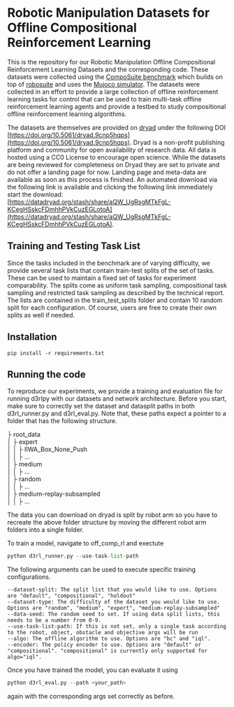 # Robotic Manipulation Datasets for Offline Compositional Reinforcement Learning

This is the repository for our Robotic Manipulation Offline Compositional Reinforcement Learning Datasets and the corresponding code.
These datasets were collected using the [CompoSuite benchmark](https://github.com/Lifelong-ML/CompoSuite) which builds on top of [robosuite](https://github.com/ARISE-Initiative/robosuite) and uses the [Mujoco simulator](https://github.com/deepmind/mujoco). The datasets were collected in an effort to provide a large collection of offline reinforcement learning tasks for control that can be used to train multi-task offline reinforcement learning agents and provide a testbed to study compositional offline reinforcement learning algorithms.

The datasets are themselves are provided on [dryad](https://datadryad.org/stash) under the following DOI [https://doi.org/10.5061/dryad.9cnp5hqps](https://doi.org/10.5061/dryad.9cnp5hqps). Dryad is a non-profit publishing platform and community for open availability of research data. All data is hosted using a CC0 License to encourage open science. While the datasets are being reviewed for completeness on Dryad they are set to private and do not offer a landing page for now. Landing page and meta-data are available as soon as this process is finished. An automated download via the following link is available and clicking the following link immediately start the download: [https://datadryad.org/stash/share/aQW_UgRsgMTkFgL-KCegHSskcFDmhhPVkCuzEGLotoA](https://datadryad.org/stash/share/aQW_UgRsgMTkFgL-KCegHSskcFDmhhPVkCuzEGLotoA).

## Training and Testing Task List

Since the tasks included in the benchmark are of varying difficulty, we provide several task lists that contain train-test splits of the set of tasks. These can be used to maintain a fixed set of tasks for experiment comparability. The splits come as uniform task sampling, compositional task sampling and restricted task sampling as described by the technical report. The lists are contained in the train_test_splits folder and contain 10 random split for each configuration. Of course, users are free to create their own splits as well if needed.

## Installation

    pip install -r requirements.txt

## Running the code

To reproduce our experiments, we provide a training and evaluation file for running d3rlpy with our datasets and network architecture. Before you start, make sure to correctly set the dataset and datasplit paths in both d3rl_runner.py and d3rl_eval.py. Note that, these paths expect a pointer to a folder that has the following structure.

├ root_data  
│   ├ expert  
│   │   ├ IIWA_Box_None_Push  
│   │   ├ ...  
│   ├ medium  
│   │   ├ ...  
│   ├ random  
│   │   ├ ...  
│   ├ medium-replay-subsampled  
│   │   ├ ...  

The data you can download on dryad is split by robot arm so you have to recreate the above folder structure by moving the different robot arm folders into a single folder.

To train a model, navigate to off_comp_rl and exectute

```python
python d3rl_runner.py --use-task-list-path
```

The following arguments can be used to execute specific training configurations.

    --dataset-split: The split list that you would like to use. Options are "default", "compositional", "holdout"
    --dataset-type: The difficulty of the dataset you would like to use. Options are "random", "medium", "expert", "medium-replay-subsampled"
    --data-seed: The random seed to set. If using data split lists, this needs to be a number from 0-9.
    --use-task-list-path: If this is not set, only a single task according to the robot, object, obstacle and objective args will be run
    --algo: The offline algorithm to use. Options are "bc" and "iql".
    --encoder: The policy encoder to use. Options are "default" or "compositional". "compositional" is currently only supported for algo="iql".
    
Once you have trained the model, you can evaluate it using

```python
python d3rl_eval.py --path <your_path>
```

again with the corresponding args set correctly as before.
